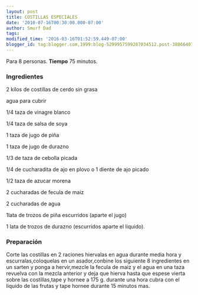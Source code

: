 ```yaml
---
layout: post
title: COSTILLAS ESPECIALES
date: '2010-07-16T00:30:00.000-07:00'
author: Smurf Dad
tags: 
modified_time: '2016-03-16T01:52:59.449-07:00'
blogger_id: tag:blogger.com,1999:blog-5299957599287034512.post-3886640705262322988
---
```


Para 8 personas.
<b>Tiempo</b> 75 minutos.

<h3>Ingredientes</h3>

2 kilos de costillas de cerdo sin grasa

agua para cubrir

1/4 taza de vinagre blanco

1/4 taza de salsa de soya

1 taza de jugo de piña

1 taza de jugo de durazno

1/3 de taza de cebolla picada

1/4 de cucharadita de ajo en plovo o 1 diente de ajo picado

1/2 taza de azucar morena

2 cucharadas de fecula de maiz

2 cucharadas de agua

1lata de trozos de piña escurridos (aparte el jugo)

1 lata de trozos de durazno (escurridos aparte el liquido).

<h3>Preparación</h3>

Corte las costillas en 2 raciones hiervalas en agua durante media hora y escurralas,coloquelas en un asador,conbine los siguiente 8 ingredientes en un sarten y ponga a hervir,mezcle la fecula de maiz y el agua en una taza revuelva con la mezcla anterior y deja que hierva hasta que espese vierta sobre las costillas,tape y hornee a 175 g. durante una hora cubra con el liquido de las frutas y tape hornee durante 15 minutos mas.

